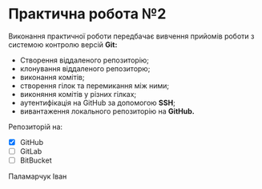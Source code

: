 # Практична робота №2
Виконання практичної роботи передбачає вивчення прийомів роботи з системою контролю версій **Git:**
- Створення віддаленого репозиторію;
- клонування віддаленого репозиторю;
- виконання комітів;
- створення гілок та перемикання між ними;
- виконяння комітів у різних гілках;
- аутентифікація на GitHub за допомогою **SSH**;
- вивантаження локального репозиторію на **GitHub.**

Репозиторій на:
- [x] GitHub
- [ ] GitLab
- [ ] BitBucket

Паламарчук Іван

